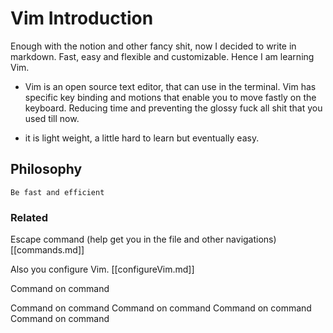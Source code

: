 # Vim Introduction #

Enough with the notion and other fancy shit, now I decided to write in markdown. Fast, easy and flexible and customizable. Hence I am learning Vim.

 - Vim is an open source text editor, that can use in the terminal. Vim has specific key binding and motions that enable you to move fastly on the keyboard. Reducing time and preventing the glossy fuck all shit that you used till now. 

 - it is light weight, a little hard to learn but eventually easy. 


## Philosophy ##

	Be fast and efficient



### Related ###

Escape command (help get you in the file and other navigations) [[commands.md]]

Also you configure Vim. [[configureVim.md]]

Command on command

Command on command
Command on command
Command on command
Command on command
